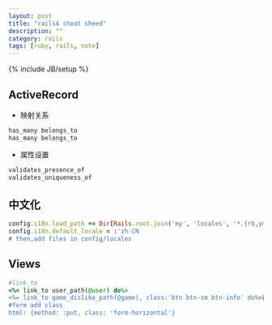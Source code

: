 ```yaml
---
layout: post
title: "rails4 cheat sheed"
description: ""
category: rails
tags: [ruby, rails, note]
---
```

{% include JB/setup %}

## ActiveRecord
- 映射关系

```ruby
has_many belongs_to
has_many belongs_to
```

- 属性设置

```ruby
validates_presence_of
validates_uniqueness_of
```


## 中文化

```ruby
config.i18n.load_path += Dir[Rails.root.join('my', 'locales', '*.{rb,yml}').to_s]
config.i18n.default_locale = :'zh-CN
# then,add files in config/locales
```

## Views

```ruby
#link_to
<%= link_to user_path(@user) do%>
<%= link_to game_dislike_path(@game), class:'btn btn-sm btn-info' do%>已收藏 <% end %>
#form add class
html: {method: :put, class: 'form-horizontal'}

```



 

